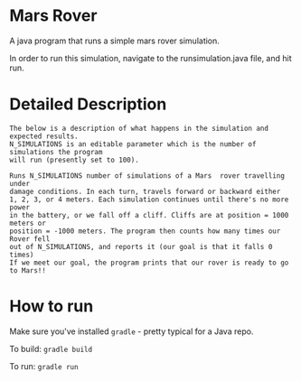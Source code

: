 # Mars Rover
A java program that runs a simple mars rover simulation. 

In order to run this simulation, navigate to the runsimulation.java file, and hit run.

# Detailed Description
    The below is a description of what happens in the simulation and expected results. 
    N_SIMULATIONS is an editable parameter which is the number of simulations the program
    will run (presently set to 100).
    
    Runs N_SIMULATIONS number of simulations of a Mars  rover travelling under 
    damage conditions. In each turn, travels forward or backward either 
    1, 2, 3, or 4 meters. Each simulation continues until there's no more power
    in the battery, or we fall off a cliff. Cliffs are at position = 1000 meters or
    position = -1000 meters. The program then counts how many times our Rover fell 
    out of N_SIMULATIONS, and reports it (our goal is that it falls 0 times)
    If we meet our goal, the program prints that our rover is ready to go to Mars!!

# How to run

Make sure you've installed `gradle` - pretty typical for a Java repo.

To build:
```gradle build```

To run:
```gradle run```